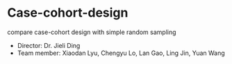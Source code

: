 # Case-cohort-design
compare case-cohort design with simple random sampling

- Director:     Dr. Jieli Ding
- Team member:  Xiaodan Lyu, Chengyu Lo, Lan Gao, Ling Jin, Yuan Wang
